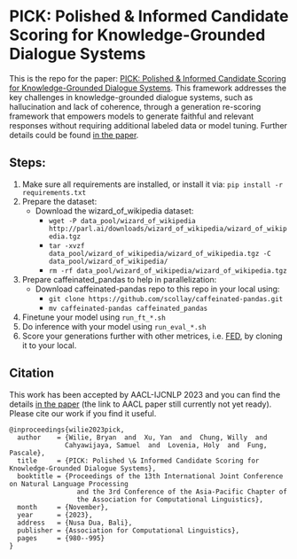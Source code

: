 # PICK: Polished & Informed Candidate Scoring for Knowledge-Grounded Dialogue Systems

This is the repo for the paper: [PICK: Polished & Informed Candidate Scoring for Knowledge-Grounded Dialogue Systems](https://arxiv.org/pdf/2309.10413.pdf). This framework addresses the key challenges in knowledge-grounded dialogue systems, such as hallucination and lack of coherence, through a generation re-scoring framework that empowers models to generate faithful and relevant responses without requiring additional labeled data or model tuning. Further details could be found [in the paper](https://arxiv.org/pdf/2309.10413.pdf).

## Steps:
1. Make sure all requirements are installed, or install it via: `pip install -r requirements.txt`
2. Prepare the dataset:
    - Download the wizard_of_wikipedia dataset:
        - `wget -P data_pool/wizard_of_wikipedia http://parl.ai/downloads/wizard_of_wikipedia/wizard_of_wikipedia.tgz`
        - `tar -xvzf data_pool/wizard_of_wikipedia/wizard_of_wikipedia.tgz -C data_pool/wizard_of_wikipedia/`
        - `rm -rf data_pool/wizard_of_wikipedia/wizard_of_wikipedia.tgz`
3. Prepare caffeinated_pandas to help in parallelization:
    - Download caffeinated-pandas repo to this repo in your local using:
        - `git clone https://github.com/scollay/caffeinated-pandas.git`
        - `mv caffeinated-pandas caffeinated_pandas`
3. Finetune your model using `run_ft_*.sh`
4. Do inference with your model using `run_eval_*.sh`
5. Score your generations further with other metrices, i.e. [FED](https://github.com/Shikib/fed.git), by cloning it to your local.
    
## Citation

This work has been accepted by AACL-IJCNLP 2023 and you can find the details [in the paper](https://arxiv.org/pdf/2309.10413.pdf) (the link to AACL paper still currently not yet ready). Please cite our work if you find it useful.
```
@inproceedings{wilie2023pick,
  author    = {Wilie, Bryan  and  Xu, Yan  and  Chung, Willy  and  
              Cahyawijaya, Samuel  and  Lovenia, Holy  and  Fung, Pascale},
  title     = {PICK: Polished \& Informed Candidate Scoring for Knowledge-Grounded Dialogue Systems},
  booktitle = {Proceedings of the 13th International Joint Conference on Natural Language Processing 
                 and the 3rd Conference of the Asia-Pacific Chapter of 
                 the Association for Computational Linguistics},
  month     = {November},
  year      = {2023},
  address   = {Nusa Dua, Bali},
  publisher = {Association for Computational Linguistics},
  pages     = {980--995}
}
```